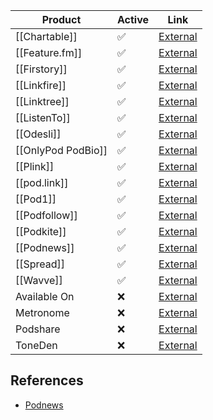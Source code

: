 | Product            | Active | Link                                                                                                 |
|--------------------|--------|------------------------------------------------------------------------------------------------------|
| [[Chartable]]      | ✅      | [External](https://chartable.com/publishers/smartlinks)                                              |
| [[Feature.fm]]     | ✅      | [External](https://blog.feature.fm/introducing-podcast-links/)                                       |
| [[Firstory]]       | ✅      | [External](https://firstory.me/universal-flink/)                                                     |
| [[Linkfire]]       | ✅      | [External](https://help.linkfire.com/hc/en-us/articles/360013567993)                                 |
| [[Linktree]]       | ✅      | [External](https://linktr.ee/blog/turn-visitors-into-followers-introducing-linktrees-podcast-links/) |
| [[ListenTo]]       | ✅      | [External](https://li.sten.to/podcast-links)                                                         |
| [[Odesli]]         | ✅      | [External](https://odesli.co/)                                                                       |
| [[OnlyPod PodBio]] | ✅      | [External](https://onlypod.com/podbio)                                                               |
| [[Plink]]          | ✅      | [External](https://plinkhq.com/)                                                                     |
| [[pod.link]]       | ✅      | [External](https://pod.link/)                                                                        |
| [[Pod1]]           | ✅      | [External](https://pod1.co/)                                                                         |
| [[Podfollow]]      | ✅      | [External](https://podfollow.com/)                                                                   |
| [[Podkite]]        | ✅      | [External](https://podkite.com/features/kitelinks/)                                                  |
| [[Podnews]]        | ✅      | [External](https://podnews.net/podcast/subscribe-pages)                                              |
| [[Spread]]         | ✅      | [External](https://spread.link/)                                                                     |
| [[Wavve]]          | ✅      | [External](https://wavve.co/link/)                                                                   |
| Available On       | ❌      | [External](https://availableon.com/)                                                                 |
| Metronome          | ❌      | [External](https://mtrn.me/)                                                                         |
| Podshare           | ❌      | [External](https://podshare.io/)                                                                     |
| ToneDen            | ❌      | [External](https://toneden.gitbook.io/toneden-help-center/smart-links-and-custom-domains/podlinks)   |

## References
* [Podnews](https://podnews.net/article/universal-links)
